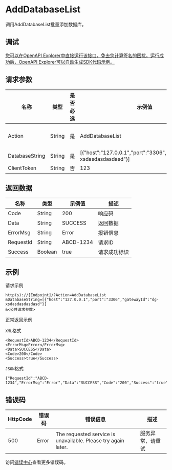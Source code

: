 # AddDatabaseList

调用AddDatabaseList批量添加数据库。

## 调试

[您可以在OpenAPI Explorer中直接运行该接口，免去您计算签名的困扰。运行成功后，OpenAPI Explorer可以自动生成SDK代码示例。](https://api.aliyun.com/#product=dg&api=AddDatabaseList&type=RPC&version=2019-03-27)

## 请求参数

|名称|类型|是否必选|示例值|描述|
|--|--|----|---|--|
|Action|String|是|AddDatabaseList|系统规定参数。取值：AddDatabaseList。 |
|DatabaseString|String|是|\[\{"host":"127.0.0.1","port":"3306","gatewayId":"dg-xsdasdasdasdasd"\}\]|需添加数据库的信息 |
|ClientToken|String|否|123|Token |

## 返回数据

|名称|类型|示例值|描述|
|--|--|---|--|
|Code|String|200|响应码 |
|Data|String|SUCCESS|返回数据 |
|ErrorMsg|String|Error|报错信息 |
|RequestId|String|ABCD-1234|请求ID |
|Success|Boolean|true|请求成功标识 |

## 示例

请求示例

```
http(s)://[Endpoint]/?Action=AddDatabaseList
&DatabaseString=[{"host":"127.0.0.1","port":"3306","gatewayId":"dg-xsdasdasdasdasd"}]
&<公共请求参数>
```

正常返回示例

`XML`格式

```
<RequestId>ABCD-1234</RequestId>
<ErrorMsg>Error</ErrorMsg>
<Data>SUCCESS</Data>
<Code>200</Code>
<Success>true</Success>
```

`JSON`格式

```
{"RequestId":"ABCD-1234","ErrorMsg":"Error","Data":"SUCCESS","Code":"200","Success":"true"}
```

## 错误码

|HttpCode|错误码|错误信息|描述|
|--------|---|----|--|
|500|Error|The requested service is unavailable. Please try again later.|服务异常，请重试|

访问[错误中心](https://error-center.aliyun.com/status/product/dg)查看更多错误码。

